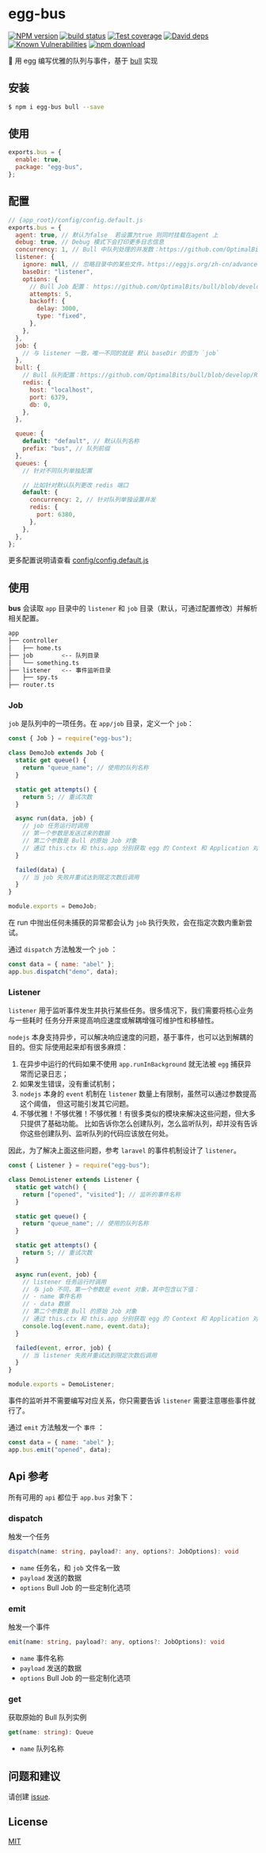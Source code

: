 # egg-bus

[![NPM version][npm-image]][npm-url]
[![build status][travis-image]][travis-url]
[![Test coverage][codecov-image]][codecov-url]
[![David deps][david-image]][david-url]
[![Known Vulnerabilities][snyk-image]][snyk-url]
[![npm download][download-image]][download-url]

[npm-image]: https://img.shields.io/npm/v/egg-bus.svg?style=flat-square
[npm-url]: https://npmjs.org/package/egg-bus
[travis-image]: https://img.shields.io/travis/hexindai/egg-bus.svg?style=flat-square
[travis-url]: https://travis-ci.org/hexindai/egg-bus
[codecov-image]: https://img.shields.io/codecov/c/github/hexindai/egg-bus.svg?style=flat-square
[codecov-url]: https://codecov.io/github/hexindai/egg-bus?branch=master
[david-image]: https://img.shields.io/david/hexindai/egg-bus.svg?style=flat-square
[david-url]: https://david-dm.org/hexindai/egg-bus
[snyk-image]: https://snyk.io/test/npm/egg-bus/badge.svg?style=flat-square
[snyk-url]: https://snyk.io/test/npm/egg-bus
[download-image]: https://img.shields.io/npm/dm/egg-bus.svg?style=flat-square
[download-url]: https://npmjs.org/package/egg-bus

🐣 用 egg 编写优雅的队列与事件，基于 [bull](https://github.com/OptimalBits/bull) 实现

## 安装

```bash
$ npm i egg-bus bull --save
```

## 使用

```js
exports.bus = {
  enable: true,
  package: "egg-bus",
};
```

## 配置

```js
// {app_root}/config/config.default.js
exports.bus = {
  agent: true, // 默认为false  若设置为true 则同时挂载在agent 上
  debug: true, // Debug 模式下会打印更多日志信息
  concurrency: 1, // Bull 中队列处理的并发数：https://github.com/OptimalBits/bull/blob/develop/REFERENCE.md#queueprocess
  listener: {
    ignore: null, // 忽略目录中的某些文件，https://eggjs.org/zh-cn/advanced/loader.html#ignore-string
    baseDir: "listener",
    options: {
      // Bull Job 配置： https://github.com/OptimalBits/bull/blob/develop/REFERENCE.md#queueadd
      attempts: 5,
      backoff: {
        delay: 3000,
        type: "fixed",
      },
    },
  },
  job: {
    // 与 listener 一致，唯一不同的就是 默认 baseDir 的值为 `job`
  },
  bull: {
    // Bull 队列配置：https://github.com/OptimalBits/bull/blob/develop/REFERENCE.md#queue
    redis: {
      host: "localhost",
      port: 6379,
      db: 0,
    },
  },

  queue: {
    default: "default", // 默认队列名称
    prefix: "bus", // 队列前缀
  },
  queues: {
    // 针对不同队列单独配置

    // 比如针对默认队列更改 redis 端口
    default: {
      concurrency: 2, // 针对队列单独设置并发
      redis: {
        port: 6380,
      },
    },
  },
};
```

更多配置说明请查看 [config/config.default.js](config/config.default.js)

## 使用

**bus** 会读取 `app` 目录中的 `listener` 和 `job` 目录（默认，可通过配置修改）并解析
相关配置。

```bash
app
├── controller
│   ├── home.ts
├── job        <-- 队列目录
│   └── something.ts
├── listener   <-- 事件监听目录
│   ├── spy.ts
├── router.ts
```

### Job

`job` 是队列中的一项任务。在 `app/job` 目录，定义一个 `job`：

```js
const { Job } = require("egg-bus");

class DemoJob extends Job {
  static get queue() {
    return "queue_name"; // 使用的队列名称
  }

  static get attempts() {
    return 5; // 重试次数
  }

  async run(data, job) {
    // job 任务运行时调用
    // 第一个参数是发送过来的数据
    // 第二个参数是 Bull 的原始 Job 对象
    // 通过 this.ctx 和 this.app 分别获取 egg 的 Context 和 Application 对象
  }

  failed(data) {
    // 当 job 失败并重试达到限定次数后调用
  }
}

module.exports = DemoJob;
```

在 run 中抛出任何未捕获的异常都会认为 `job` 执行失败，会在指定次数内重新尝试。

通过 `dispatch` 方法触发一个 `job` ：

```js
const data = { name: "abel" };
app.bus.dispatch("demo", data);
```

### Listener

`listener` 用于监听事件发生并执行某些任务。很多情况下，我们需要将核心业务与一些耗时
任务分开来提高响应速度或解耦增强可维护性和移植性。

`nodejs` 本身支持异步，可以解决响应速度的问题，基于事件，也可以达到解耦的目的。但实
际使用起来却有很多麻烦：

1. 在异步中运行的代码如果不使用 `app.runInBackground` 就无法被 `egg` 捕获异常而记录日志；
2. 如果发生错误，没有重试机制；
3. `nodejs` 本身的 `event` 机制在 `listener` 数量上有限制，虽然可以通过参数提高这个阈值，
   但这可能引发其它问题。
4. 不够优雅！不够优雅！不够优雅！有很多类似的模块来解决这些问题，但大多只提供了基础功能。
   比如告诉你怎么创建队列，怎么监听队列，却并没有告诉你这些创建队列、监听队列的代码应该放在何处。

因此，为了解决上面这些问题，参考 `laravel` 的事件机制设计了 `listener`。

```js
const { Listener } = require("egg-bus");

class DemoListener extends Listener {
  static get watch() {
    return ["opened", "visited"]; // 监听的事件名称
  }

  static get queue() {
    return "queue_name"; // 使用的队列名称
  }

  static get attempts() {
    return 5; // 重试次数
  }

  async run(event, job) {
    // listener 任务运行时调用
    // 与 job 不同，第一个参数是 event 对象，其中包含以下值：
    // - name 事件名称
    // - data 数据
    // 第二个参数是 Bull 的原始 Job 对象
    // 通过 this.ctx 和 this.app 分别获取 egg 的 Context 和 Application 对象
    console.log(event.name, event.data);
  }

  failed(event, error, job) {
    // 当 listener 失败并重试达到限定次数后调用
  }
}

module.exports = DemoListener;
```

事件的监听并不需要编写对应关系，你只需要告诉 `listener` 需要注意哪些事件就行了。

通过 `emit` 方法触发一个 `事件` ：

```js
const data = { name: "abel" };
app.bus.emit("opened", data);
```

## Api 参考

所有可用的 `api` 都位于 `app.bus` 对象下：

### dispatch

触发一个任务

```ts
dispatch(name: string, payload?: any, options?: JobOptions): void
```

- `name` 任务名，和 `job` 文件名一致
- `payload` 发送的数据
- `options` Bull Job 的一些定制化选项

### emit

触发一个事件

```ts
emit(name: string, payload?: any, options?: JobOptions): void
```

- `name` 事件名称
- `payload` 发送的数据
- `options` Bull Job 的一些定制化选项

### get

获取原始的 Bull 队列实例

```ts
get(name: string): Queue
```

- `name` 队列名称

## 问题和建议

请创建 [issue](https://github.com/eggjs/egg/issues).

## License

[MIT](LICENSE)
